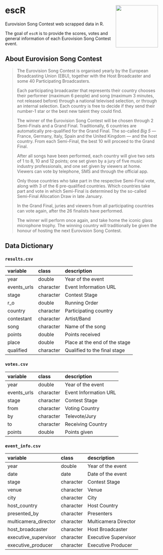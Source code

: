 # escR <a><img src='img/escR_hex.png' align="right" height="139" /></a>

Eurovision Song Contest web scrapped data in R.

The goal of `escR` is to provide the scores, votes and general information of each Eurovision Song Contest event.

## About Eurovision Song Contest

> The Eurovision Song Contest is organised yearly by the European Broadcasting Union (EBU), together with the Host Broadcaster and some 40 Participating Broadcasters. 
> 
> Each participating broadcaster that represents their country chooses their performer (maximum 6 people) and song (maximum 3 minutes, not released before) through a national televised selection, or through an internal selection. Each country is free to decide if they send their number-1 star or the best new talent they could find.
> 
> The winner of the Eurovision Song Contest will be chosen through 2 Semi-Finals and a Grand Final. Traditionally, 6 countries are automatically pre-qualified for the Grand Final. The so-called *Big 5* — France, Germany, Italy, Spain and the United Kingdom — and the host country. From each Semi-Final, the best 10 will proceed to the Grand Final.
> 
> After all songs have been performed, each country will give two sets of 1 to 8, 10 and 12 points; one set given by a jury of five music industry professionals, and one set given by viewers at home. Viewers can vote by telephone, SMS and through the official app.
> 
> Only those countries who take part in the respective Semi-Final vote, along with 3 of the 6 pre-qualified countries. Which countries take part and vote in which Semi-Final is determined by the so-called Semi-Final Allocation Draw in late January.
> 
> In the Grand Final, juries and viewers from all participating countries can vote again, after the 26 finalists have performed.
> 
> The winner will perform once again, and take home the iconic glass microphone trophy. The winning country will traditionally be given the honour of hosting the next Eurovision Song Contest.

## Data Dictionary

### `results.csv`

|variable          |class     |description |
|:-----------------|:---------|:-----------|
|year                 |double     | Year of the event |
|events_urls          |character  | Event Information URL |
|stage                |character  | Contest Stage |
|r_o                  |double     | Running Order |
|country              |character  | Participating country |
|contestant           |character  | Artist/Band |
|song                 |character  | Name of the song |
|points               |double     | Points received |
|place                |double     | Place at the end of the stage |
|qualified            |character  | Qualified to the final stage |


### `votes.csv`

|variable          |class     |description |
|:-----------------|:---------|:-----------|
|year                 |double     | Year of the event |
|events_urls          |character  | Event Information URL |
|stage                |character  | Contest Stage |
|from                 |character  | Voting Country |
|by                   |character  | Televote/Jury |
|to                   |character  | Receiving Country |
|points               |double     | Points given |

### `event_info.csv`

|variable          |class     |description |
|:-----------------|:---------|:-----------|
|year                 |double     | Year of the event |
|date                 |date       | Date of the event |
|stage                |character  | Contest Stage |
|venue                |character  | Venue |
|city                 |character  | City |
|host_country         |character  | Host Country |
|presented_by         |character  | Presenters |
|multicamera_director |character  | Multicamera Director |
|host_broadcaster     |character  | Host Broadcaster |
|executive_supervisor |character  | Executive Supervisor |
|executive_producer   |character  | Executive Producer |
